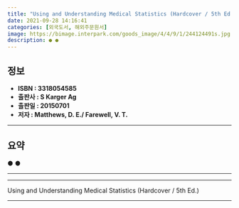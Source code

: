 ```yaml
---
title: "Using and Understanding Medical Statistics (Hardcover / 5th Ed.)"
date: 2021-09-28 14:16:41
categories: [외국도서, 해외주문원서]
image: https://bimage.interpark.com/goods_image/4/4/9/1/244124491s.jpg
description: ● ●
---
```


## **정보**

- **ISBN : 3318054585**
- **출판사 : S Karger Ag**
- **출판일 : 20150701**
- **저자 : Matthews, D. E./ Farewell, V. T.**

------



## **요약**

●  ●  

------



------


Using and Understanding Medical Statistics (Hardcover / 5th Ed.) 

------


